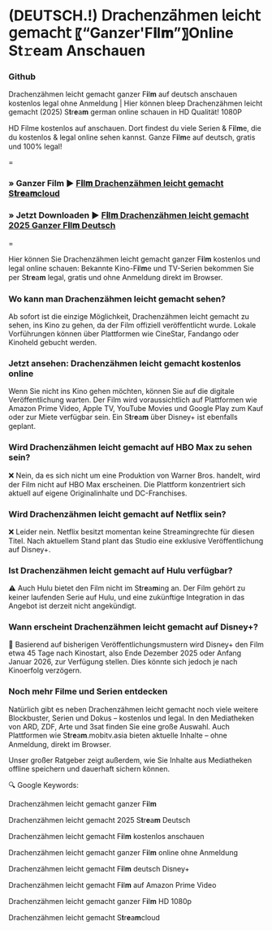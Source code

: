 # (DEUTSCH.!) 𝖣𝗋𝖺𝖼𝗁𝖾𝗇𝗓𝖺̈𝗁𝗆𝖾𝗇 𝗅𝖾𝗂𝖼𝗁𝗍 𝗀𝖾𝗆𝖺𝖼𝗁𝗍 〖“Ganzer'F𝐢l𝐦”〗Online St𝚛eam Anschauen 

### Github

Drachenzähmen leicht gemacht ganzer F𝐢l𝐦 auf deutsch anschauen kostenlos legal ohne Anmeldung | Hier können bleep Drachenzähmen leicht gemacht (2025) S𝐭r𝐞a𝐦 german online schauen in HD Qualität! 1080P

HD Filme kostenlos auf anschauen. Dort findest du viele Serien & F𝐢l𝐦e, die du kostenlos & legal online sehen kannst. Ganze F𝐢l𝐦e auf deutsch, gratis und 100% legal!

=

### » Ganzer Film ▶️ [F𝐢l𝐦 Drachenzähmen leicht gemacht S𝐭r𝐞a𝐦cloud](https://t.co/oUfSffPG5L)

### » Jetzt Downloaden ▶️ [F𝐢l𝐦 Drachenzähmen leicht gemacht 2025 Ganzer F𝐢l𝐦 Deutsch](https://t.co/oUfSffPG5L)

=

Hier können Sie Drachenzähmen leicht gemacht ganzer F𝐢l𝐦 kostenlos und legal online schauen: Bekannte Kino-F𝐢l𝐦e und TV-Serien bekommen Sie per S𝐭r𝐞a𝐦 legal, gratis und ohne Anmeldung direkt im Browser.

### Wo kann man Drachenzähmen leicht gemacht sehen?

Ab sofort ist die einzige Möglichkeit, Drachenzähmen leicht gemacht zu sehen, ins Kino zu gehen, da der Film offiziell veröffentlicht wurde. Lokale Vorführungen können über Plattformen wie CineStar, Fandango oder Kinoheld gebucht werden.

### Jetzt ansehen: Drachenzähmen leicht gemacht kostenlos online

Wenn Sie nicht ins Kino gehen möchten, können Sie auf die digitale Veröffentlichung warten. Der Film wird voraussichtlich auf Plattformen wie Amazon Prime Video, Apple TV, YouTube Movies und Google Play zum Kauf oder zur Miete verfügbar sein. Ein S𝐭r𝐞a𝐦 über Disney+ ist ebenfalls geplant.

### Wird Drachenzähmen leicht gemacht auf HBO Max zu sehen sein?

❌ Nein, da es sich nicht um eine Produktion von Warner Bros. handelt, wird der Film nicht auf HBO Max erscheinen. Die Plattform konzentriert sich aktuell auf eigene Originalinhalte und DC-Franchises.

### Wird Drachenzähmen leicht gemacht auf Netflix sein?

❌ Leider nein. Netflix besitzt momentan keine Streamingrechte für diesen Titel. Nach aktuellem Stand plant das Studio eine exklusive Veröffentlichung auf Disney+.

### Ist Drachenzähmen leicht gemacht auf Hulu verfügbar?

⚠️ Auch Hulu bietet den Film nicht im S𝐭r𝐞a𝐦ing an. Der Film gehört zu keiner laufenden Serie auf Hulu, und eine zukünftige Integration in das Angebot ist derzeit nicht angekündigt.

### Wann erscheint Drachenzähmen leicht gemacht auf Disney+?

📅 Basierend auf bisherigen Veröffentlichungsmustern wird Disney+ den Film etwa 45 Tage nach Kinostart, also Ende Dezember 2025 oder Anfang Januar 2026, zur Verfügung stellen. Dies könnte sich jedoch je nach Kinoerfolg verzögern.

### Noch mehr Filme und Serien entdecken

Natürlich gibt es neben Drachenzähmen leicht gemacht noch viele weitere Blockbuster, Serien und Dokus – kostenlos und legal. In den Mediatheken von ARD, ZDF, Arte und 3sat finden Sie eine große Auswahl. Auch Plattformen wie S𝐭r𝐞a𝐦.mobitv.asia bieten aktuelle Inhalte – ohne Anmeldung, direkt im Browser.

Unser großer Ratgeber zeigt außerdem, wie Sie Inhalte aus Mediatheken offline speichern und dauerhaft sichern können.

🔍 Google Keywords:

Drachenzähmen leicht gemacht ganzer F𝐢l𝐦

Drachenzähmen leicht gemacht 2025 S𝐭r𝐞a𝐦 Deutsch

Drachenzähmen leicht gemacht F𝐢l𝐦 kostenlos anschauen

Drachenzähmen leicht gemacht ganzer F𝐢l𝐦 online ohne Anmeldung

Drachenzähmen leicht gemacht F𝐢l𝐦 deutsch Disney+

Drachenzähmen leicht gemacht F𝐢l𝐦 auf Amazon Prime Video

Drachenzähmen leicht gemacht ganzer F𝐢l𝐦 HD 1080p

Drachenzähmen leicht gemacht S𝐭r𝐞a𝐦cloud
